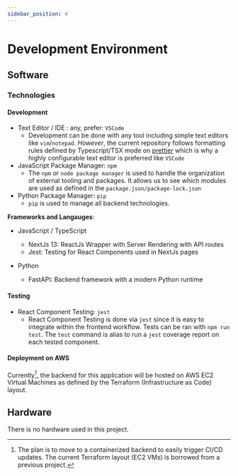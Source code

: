 ```yaml
---
sidebar_position: 4
---
```


# Development Environment

## Software

### Technologies

#### Development

-   Text Editor / IDE : any, prefer: `VSCode`
    -   Development can be done with any tool including simple text editors like `vim`/`notepad`. _However_, the current repository follows formatting rules defined by Typescript/TSX mode on [prettier](https://prettier.io/) which is why a highly configurable text editor is preferred like `VSCode`
-   JavaScript Package Manager: `npm`
    -   The `npm` or `node package manager` is used to handle the organization of external tooling and packages. It allows us to see which modules are used as defined in the `package.json/package-lock.json`
-   Python Package Manager: `pip`
    -   `pip` is used to manage all backend technologies.

**Frameworks and Langauges**:

-   JavaScript / TypeScript

    -   NextJs 13: ReactJs Wrapper with Server Rendering with API routes
    -   Jest: Testing for React Components used in NextJs pages

-   Python
    -   FastAPI: Backend framework with a modern Python runtime

#### Testing

-   React Component Testing: `jest`
    -   React Component Testing is done via `jest` since it is easy to integrate within the frontend workflow. Tests can be ran with `npm run test`. The `test` command is alias to run a `jest` coverage report on each tested component.

#### Deployment on AWS

Currently[^1], the backend for this application will be hosted on AWS EC2 Virtual Machines as defined by the Terraform (Infrastructure as Code) layout.

## Hardware

There is no hardware used in this project.

[^1]: The plan is to move to a containerized backend to easily trigger CI/CD updates. The current Terraform layout (EC2 VMs) is borrowed from a previous project.
